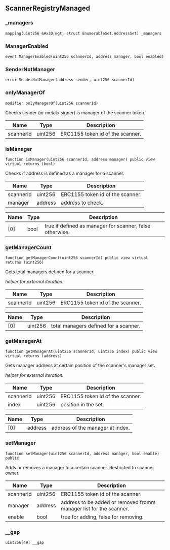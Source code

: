 
## ScannerRegistryManaged

### _managers

```solidity
mapping(uint256 &#x3D;&gt; struct EnumerableSet.AddressSet) _managers
```

### ManagerEnabled

```solidity
event ManagerEnabled(uint256 scannerId, address manager, bool enabled)
```

### SenderNotManager

```solidity
error SenderNotManager(address sender, uint256 scannerId)
```

### onlyManagerOf

```solidity
modifier onlyManagerOf(uint256 scannerId)
```

Checks sender (or metatx signer) is manager of the scanner token.

| Name | Type | Description |
| ---- | ---- | ----------- |
| scannerId | uint256 | ERC1155 token id of the scanner. |

### isManager

```solidity
function isManager(uint256 scannerId, address manager) public view virtual returns (bool)
```

Checks if address is defined as a manager for a scanner.

| Name | Type | Description |
| ---- | ---- | ----------- |
| scannerId | uint256 | ERC1155 token id of the scanner. |
| manager | address | address to check. |

| Name | Type | Description |
| ---- | ---- | ----------- |
| [0] | bool | true if defined as manager for scanner, false otherwise. |

### getManagerCount

```solidity
function getManagerCount(uint256 scannerId) public view virtual returns (uint256)
```

Gets total managers defined for a scanner.

_helper for external iteration._

| Name | Type | Description |
| ---- | ---- | ----------- |
| scannerId | uint256 | ERC1155 token id of the scanner. |

| Name | Type | Description |
| ---- | ---- | ----------- |
| [0] | uint256 | total managers defined for a scanner. |

### getManagerAt

```solidity
function getManagerAt(uint256 scannerId, uint256 index) public view virtual returns (address)
```

Gets manager address at certain position of the scanner&#x27;s manager set.

_helper for external iteration._

| Name | Type | Description |
| ---- | ---- | ----------- |
| scannerId | uint256 | ERC1155 token id of the scanner. |
| index | uint256 | position in the set. |

| Name | Type | Description |
| ---- | ---- | ----------- |
| [0] | address | address of the manager at index. |

### setManager

```solidity
function setManager(uint256 scannerId, address manager, bool enable) public
```

Adds or removes a manager to a certain scanner. Restricted to scanner owner.

| Name | Type | Description |
| ---- | ---- | ----------- |
| scannerId | uint256 | ERC1155 token id of the scanner. |
| manager | address | address to be added or removed fromm manager list for the scanner. |
| enable | bool | true for adding, false for removing. |

### __gap

```solidity
uint256[49] __gap
```

